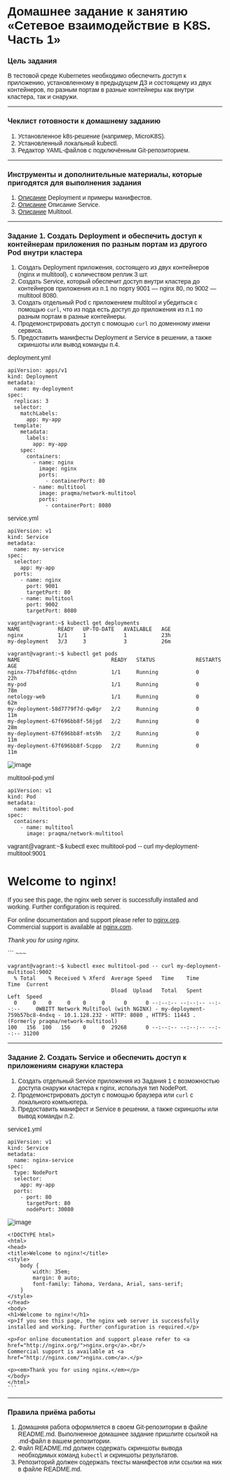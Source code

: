 # Домашнее задание к занятию «Сетевое взаимодействие в K8S. Часть 1»

### Цель задания

В тестовой среде Kubernetes необходимо обеспечить доступ к приложению, установленному в предыдущем ДЗ и состоящему из двух контейнеров, по разным портам в разные контейнеры как внутри кластера, так и снаружи.

------

### Чеклист готовности к домашнему заданию

1. Установленное k8s-решение (например, MicroK8S).
2. Установленный локальный kubectl.
3. Редактор YAML-файлов с подключённым Git-репозиторием.

------

### Инструменты и дополнительные материалы, которые пригодятся для выполнения задания

1. [Описание](https://kubernetes.io/docs/concepts/workloads/controllers/deployment/) Deployment и примеры манифестов.
2. [Описание](https://kubernetes.io/docs/concepts/services-networking/service/) Описание Service.
3. [Описание](https://github.com/wbitt/Network-MultiTool) Multitool.

------

### Задание 1. Создать Deployment и обеспечить доступ к контейнерам приложения по разным портам из другого Pod внутри кластера

1. Создать Deployment приложения, состоящего из двух контейнеров (nginx и multitool), с количеством реплик 3 шт.
2. Создать Service, который обеспечит доступ внутри кластера до контейнеров приложения из п.1 по порту 9001 — nginx 80, по 9002 — multitool 8080.
3. Создать отдельный Pod с приложением multitool и убедиться с помощью `curl`, что из пода есть доступ до приложения из п.1 по разным портам в разные контейнеры.
4. Продемонстрировать доступ с помощью `curl` по доменному имени сервиса.
5. Предоставить манифесты Deployment и Service в решении, а также скриншоты или вывод команды п.4.

 deployment.yml
~~~
apiVersion: apps/v1
kind: Deployment
metadata:
  name: my-deployment
spec:
  replicas: 3
  selector:
    matchLabels:
      app: my-app
  template:
    metadata:
      labels:
        app: my-app
    spec:
      containers:
        - name: nginx
          image: nginx
          ports:
            - containerPort: 80
        - name: multitool
          image: praqma/network-multitool
          ports:
            - containerPort: 8080

~~~

service.yml
~~~
apiVersion: v1
kind: Service
metadata:
  name: my-service
spec:
  selector:
    app: my-app
  ports:
    - name: nginx
      port: 9001
      targetPort: 80
    - name: multitool
      port: 9002
      targetPort: 8080
~~~
 ~~~
vagrant@vagrant:~$ kubectl get deployments
NAME            READY   UP-TO-DATE   AVAILABLE   AGE
nginx           1/1     1            1           23h
my-deployment   3/3     3            3           26m
~~~

~~~
vagrant@vagrant:~$ kubectl get pods
NAME                             READY   STATUS             RESTARTS       AGE
nginx-77b4fdf86c-qtdnn           1/1     Running            0              22h
my-pod                           1/1     Running            0              78m
netology-web                     1/1     Running            0              62m
my-deployment-58d7779f7d-qw8gr   2/2     Running            0              11m 
my-deployment-67f696bb8f-56jgd   2/2     Running            0              28m
my-deployment-67f696bb8f-mts9h   2/2     Running            0              11m
my-deployment-67f696bb8f-5cppp   2/2     Running            0              11m
~~~

![image](https://github.com/EkaterinaLaricheva/Kubernetes/assets/91233405/2d2d5b8f-514f-4806-8121-5619fae5e81f)


multitool-pod.yml 
~~~
apiVersion: v1
kind: Pod
metadata:
  name: multitool-pod
spec:
  containers:
    - name: multitool
      image: praqma/network-multitool

~~~
vagrant@vagrant:~$ kubectl exec multitool-pod -- curl my-deployment-multitool:9001
<!DOCTYPE html>
<html>
<head>
<title>Welcome to nginx!</title>
<style>
    body {
        width: 35em;
        margin: 0 auto;
        font-family: Tahoma, Verdana, Arial, sans-serif;
    }
</style>
</head>
<body>
<h1>Welcome to nginx!</h1>
<p>If you see this page, the nginx web server is successfully installed and working. Further configuration is required.</p>

<p>For online documentation and support please refer to <a href="http://nginx.org/">nginx.org</a>.<br/>
Commercial support is available at <a href="http://nginx.com/">nginx.com</a>.</p>

<p><em>Thank you for using nginx.</em></p>
</body>
</html>
```
~~~

~~~
vagrant@vagrant:~$ kubectl exec multitool-pod -- curl my-deployment-multitool:9002
  % Total    % Received % Xferd  Average Speed   Time    Time     Time  Current
                                 Dload  Upload   Total   Spent    Left  Speed
  0     0    0     0    0     0      0      0 --:--:-- --:--:-- --:--:--     0WBITT Network MultiTool (with NGINX) - my-deployment-759b57bc8-4ndxq - 10.1.128.232 - HTTP: 8080 , HTTPS: 11443 . (Formerly praqma/network-multitool)
100   156  100   156    0     0  29268      0 --:--:-- --:--:-- --:--:-- 31200
~~~


------

### Задание 2. Создать Service и обеспечить доступ к приложениям снаружи кластера

1. Создать отдельный Service приложения из Задания 1 с возможностью доступа снаружи кластера к nginx, используя тип NodePort.
2. Продемонстрировать доступ с помощью браузера или `curl` с локального компьютера.
3. Предоставить манифест и Service в решении, а также скриншоты или вывод команды п.2.

service1.yml
~~~
apiVersion: v1
kind: Service
metadata:
  name: nginx-service
spec:
  type: NodePort
  selector:
    app: my-app
  ports:
    - port: 80
      targetPort: 80
      nodePort: 30080
~~~
![image](https://github.com/EkaterinaLaricheva/Kubernetes/assets/91233405/514f52f1-f09c-4b5d-a85d-3896ed3cc7ea)

~~~
<!DOCTYPE html>
<html>
<head>
<title>Welcome to nginx!</title>
<style>
    body {
        width: 35em;
        margin: 0 auto;
        font-family: Tahoma, Verdana, Arial, sans-serif;
    }
</style>
</head>
<body>
<h1>Welcome to nginx!</h1>
<p>If you see this page, the nginx web server is successfully installed and working. Further configuration is required.</p>

<p>For online documentation and support please refer to <a href="http://nginx.org/">nginx.org</a>.<br/>
Commercial support is available at <a href="http://nginx.com/">nginx.com</a>.</p>

<p><em>Thank you for using nginx.</em></p>
</body>
</html>
```
~~~

------

### Правила приёма работы

1. Домашняя работа оформляется в своем Git-репозитории в файле README.md. Выполненное домашнее задание пришлите ссылкой на .md-файл в вашем репозитории.
2. Файл README.md должен содержать скриншоты вывода необходимых команд `kubectl` и скриншоты результатов.
3. Репозиторий должен содержать тексты манифестов или ссылки на них в файле README.md.

